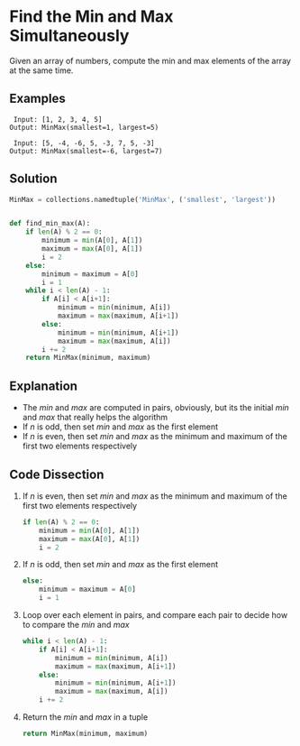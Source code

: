 # Find the Min and Max Simultaneously
Given an array of numbers, compute the min and max elements of the array at the same time.

## Examples
```
 Input: [1, 2, 3, 4, 5]
Output: MinMax(smallest=1, largest=5)

 Input: [5, -4, -6, 5, -3, 7, 5, -3]
Output: MinMax(smallest=-6, largest=7)
```

## Solution
```python
MinMax = collections.namedtuple('MinMax', ('smallest', 'largest'))


def find_min_max(A):
    if len(A) % 2 == 0:
        minimum = min(A[0], A[1])
        maximum = max(A[0], A[1])
        i = 2
    else:
        minimum = maximum = A[0]
        i = 1
    while i < len(A) - 1:
        if A[i] < A[i+1]:
            minimum = min(minimum, A[i])
            maximum = max(maximum, A[i+1])
        else:
            minimum = min(minimum, A[i+1])
            maximum = max(maximum, A[i])
        i += 2
    return MinMax(minimum, maximum)
```

## Explanation
* The _min_ and _max_ are computed in pairs, obviously, but its the initial _min_ and _max_ that really helps the algorithm
* If _n_ is odd, then set _min_ and _max_ as the first element
* If _n_ is even, then set _min_ and _max_ as the minimum and maximum of the first two elements respectively

## Code Dissection
1. If _n_ is even, then set _min_ and _max_ as the minimum and maximum of the first two elements respectively
    ```python
    if len(A) % 2 == 0:
        minimum = min(A[0], A[1])
        maximum = max(A[0], A[1])
        i = 2
    ```
2. If _n_ is odd, then set _min_ and _max_ as the first element
    ```python
    else:
        minimum = maximum = A[0]
        i = 1
    ```
3. Loop over each element in pairs, and compare each pair to decide how to compare the _min_ and _max_
    ```python
    while i < len(A) - 1:
        if A[i] < A[i+1]:
            minimum = min(minimum, A[i])
            maximum = max(maximum, A[i+1])
        else:
            minimum = min(minimum, A[i+1])
            maximum = max(maximum, A[i])
        i += 2
    ```
4. Return the _min_ and _max_ in a tuple
    ```python
    return MinMax(minimum, maximum)
    ```